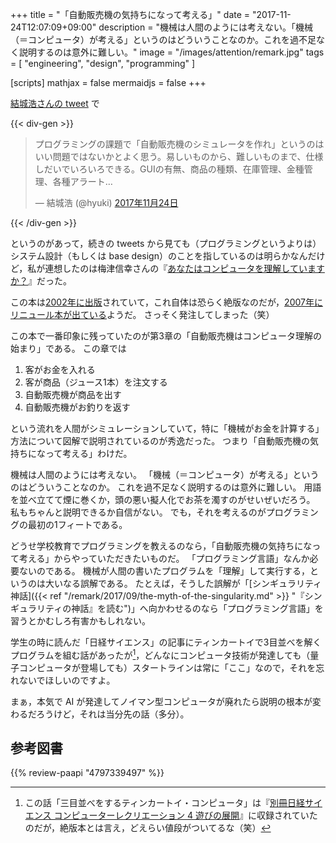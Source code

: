 +++
title = "「自動販売機の気持ちになって考える」"
date =  "2017-11-24T12:07:09+09:00"
description = "機械は人間のようには考えない。「機械（＝コンピュータ）が考える」というのはどういうことなのか。これを過不足なく説明するのは意外に難しい。"
image = "/images/attention/remark.jpg"
tags = [ "engineering", "design", "programming" ]

[scripts]
  mathjax = false
  mermaidjs = false
+++

[結城浩さんの tweet](https://twitter.com/hyuki/status/933850105614032897) で

{{< div-gen >}}
<blockquote class="twitter-tweet" data-lang="ja"><p lang="ja" dir="ltr">プログラミングの課題で「自動販売機のシミュレータを作れ」というのはいい問題ではないかとよく思う。易しいものから、難しいものまで、仕様しだいでいろいろできる。GUIの有無、商品の種類、在庫管理、金種管理、各種アラート…</p>&mdash; 結城浩 (@hyuki) <a href="https://twitter.com/hyuki/status/933850105614032897?ref_src=twsrc%5Etfw">2017年11月24日</a></blockquote>
{{< /div-gen >}}

というのがあって，続きの tweets から見ても（プログラミングというよりは）システム設計（もしくは base design）のことを指しているのは明らかなんだけど，私が連想したのは梅津信幸さんの『[あなたはコンピュータを理解していますか？](https://www.amazon.co.jp/exec/obidos/ASIN/4774116009/baldandersinf-22/)』だった。

この本は[2002年に出版](https://baldanders.info/spiegel/log/nikki-s/200211.html#1706)されていて，これ自体は恐らく絶版なのだが，[2007年にリニュール本が出ている](https://www.amazon.co.jp/exec/obidos/ASIN/4797339497/baldandersinf-22/)ようだ。
さっそく発注してしまった（笑）

この本で一番印象に残っていたのが第3章の「自動販売機はコンピュータ理解の始まり」である。
この章では

1. 客がお金を入れる
1. 客が商品（ジュース1本）を注文する
1. 自動販売機が商品を出す
1. 自動販売機がお釣りを返す

という流れを人間がシミュレーションしていて，特に「機械がお金を計算する」方法について図解で説明されているのが秀逸だった。
つまり「自動販売機の気持ちになって考える」わけだ。

機械は人間のようには考えない。
「機械（＝コンピュータ）が考える」というのはどういうことなのか。
これを過不足なく説明するのは意外に難しい。
用語を並べ立てて煙に巻くか，頭の悪い擬人化でお茶を濁すのがせいぜいだろう。
私もちゃんと説明できるか自信がない。
でも，それを考えるのがプログラミングの最初の1フィートである。

どうせ学校教育でプログラミングを教えるのなら，「自動販売機の気持ちになって考える」からやっていただきたいものだ。
「プログラミング言語」なんか必要ないのである。
機械が人間の書いたプログラムを「理解」して実行する，というのは大いなる誤解である。
たとえば，そうした誤解が「[シンギュラリティ神話]({{< ref "/remark/2017/09/the-myth-of-the-singularity.md" >}} "『シンギュラリティの神話』を読む")」へ向かわせるのなら「プログラミング言語」を習うとかむしろ有害かもしれない。

学生の時に読んだ「日経サイエンス」の記事にティンカートイで3目並べを解くプログラムを組む話があったが[^ttc1]，どんなにコンピュータ技術が発達しても（量子コンピュータが登場しても）スタートラインは常に「ここ」なので，それを忘れないでほしいのですよ。

[^ttc1]: この話「三目並べをするティンカートイ・コンピュータ」は『[別冊日経サイエンス コンピューターレクリエーション 4 遊びの展開](https://www.amazon.co.jp/exec/obidos/ASIN/4532511135/baldandersinf-22/)』に収録されていたのだが，絶版本とは言え，どえらい値段がついてるな（笑）

まぁ，本気で AI が発達してノイマン型コンピュータが廃れたら説明の根本が変わるだろうけど，それは当分先の話（多分）。

## 参考図書

{{% review-paapi "4797339497" %}} <!-- あなたはコンピュータを理解していますか -->
